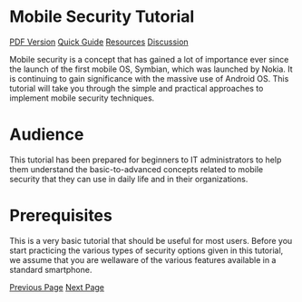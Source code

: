# Mobile Security Tutorial
[PDF Version](../mobile_security/mobile_security_pdf_version.md)
[Quick Guide](../mobile_security/mobile_security_quick_guide.md)
[Resources](../mobile_security/mobile_security_useful_resources.md)
[Discussion](../mobile_security/mobile_security_discussion.md)

Mobile security is a concept that has gained a lot of importance ever since the launch of the first mobile OS, Symbian, which was launched by Nokia. It is continuing to gain significance with the massive use of Android OS. This tutorial will take you through the simple and practical approaches to implement mobile security techniques.

# Audience
This tutorial has been prepared for beginners to IT administrators to help them understand the basic-to-advanced concepts related to mobile security that they can use in daily life and in their organizations.

# Prerequisites
This is a very basic tutorial that should be useful for most users. Before you start practicing the various types of security options given in this tutorial, we assume that you are wellaware of the various features available in a standard smartphone.


[Previous Page](../mobile_security/index.md) [Next Page](../mobile_security/mobile_security_introduction.md) 
